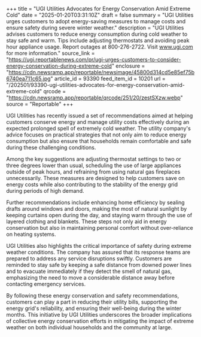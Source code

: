+++
title = "UGI Utilities Advocates for Energy Conservation Amid Extreme Cold"
date = "2025-01-20T03:31:10Z"
draft = false
summary = "UGI Utilities urges customers to adopt energy-saving measures to manage costs and ensure safety during severe winter weather."
description = "UGI Utilities advises customers to reduce energy consumption during cold weather to stay safe and warm. Tips include adjusting thermostats and avoiding peak hour appliance usage. Report outages at 800-276-2722. Visit www.ugi.com for more information."
source_link = "https://ugi.reportablenews.com/pr/ugi-urges-customers-to-consider-energy-conservation-during-extreme-cold"
enclosure = "https://cdn.newsramp.app/reportable/newsimage/45800d314cd5e85ef75b6740ea711c65.jpg"
article_id = 93390
feed_item_id = 10201
url = "/202501/93390-ugi-utilities-advocates-for-energy-conservation-amid-extreme-cold"
qrcode = "https://cdn.newsramp.app/reportable/qrcode/251/20/zestSXzw.webp"
source = "Reportable"
+++

<p>UGI Utilities has recently issued a set of recommendations aimed at helping customers conserve energy and manage utility costs effectively during an expected prolonged spell of extremely cold weather. The utility company's advice focuses on practical strategies that not only aim to reduce energy consumption but also ensure that households remain comfortable and safe during these challenging conditions.</p><p>Among the key suggestions are adjusting thermostat settings to two or three degrees lower than usual, scheduling the use of large appliances outside of peak hours, and refraining from using natural gas fireplaces unnecessarily. These measures are designed to help customers save on energy costs while also contributing to the stability of the energy grid during periods of high demand.</p><p>Further recommendations include enhancing home efficiency by sealing drafts around windows and doors, making the most of natural sunlight by keeping curtains open during the day, and staying warm through the use of layered clothing and blankets. These steps not only aid in energy conservation but also in maintaining personal comfort without over-reliance on heating systems.</p><p>UGI Utilities also highlights the critical importance of safety during extreme weather conditions. The company has assured that its response teams are prepared to address any service disruptions swiftly. Customers are reminded to stay safe by keeping a safe distance from downed power lines and to evacuate immediately if they detect the smell of natural gas, emphasizing the need to move a considerable distance away before contacting emergency services.</p><p>By following these energy conservation and safety recommendations, customers can play a part in reducing their utility bills, supporting the energy grid's reliability, and ensuring their well-being during the winter months. This initiative by UGI Utilities underscores the broader implications of collective energy conservation efforts in mitigating the impact of extreme weather on both individual households and the community at large.</p>